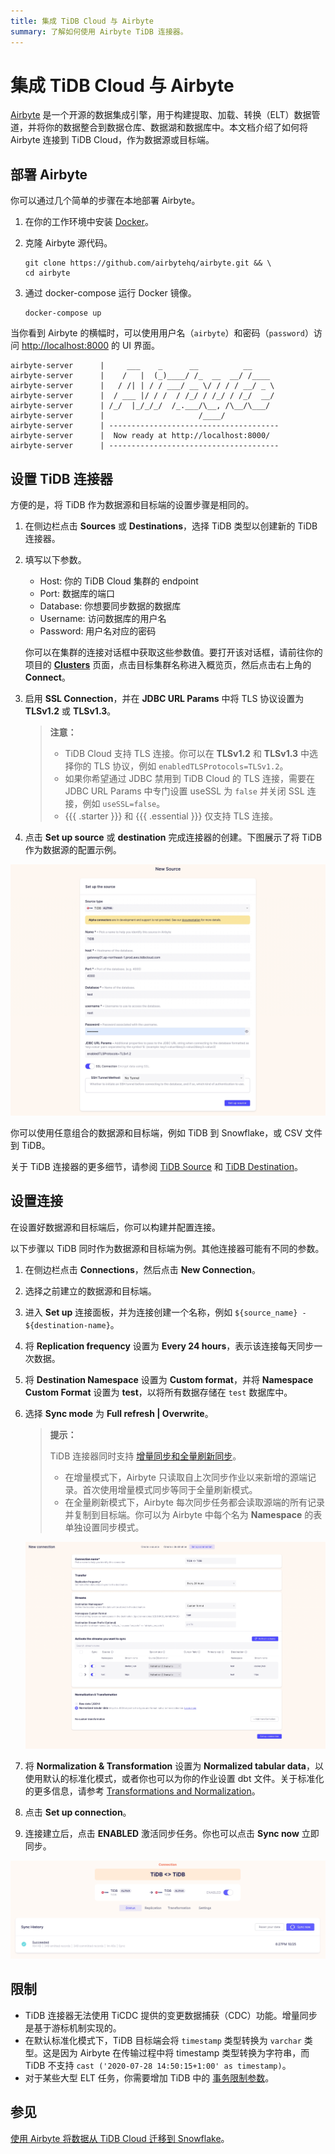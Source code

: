 ```yaml
---
title: 集成 TiDB Cloud 与 Airbyte
summary: 了解如何使用 Airbyte TiDB 连接器。
---
```


# 集成 TiDB Cloud 与 Airbyte

[Airbyte](https://airbyte.com/) 是一个开源的数据集成引擎，用于构建提取、加载、转换（ELT）数据管道，并将你的数据整合到数据仓库、数据湖和数据库中。本文档介绍了如何将 Airbyte 连接到 TiDB Cloud，作为数据源或目标端。

## 部署 Airbyte

你可以通过几个简单的步骤在本地部署 Airbyte。

1. 在你的工作环境中安装 [Docker](https://www.docker.com/products/docker-desktop)。

2. 克隆 Airbyte 源代码。

    ```shell
    git clone https://github.com/airbytehq/airbyte.git && \
    cd airbyte
    ```

3. 通过 docker-compose 运行 Docker 镜像。

    ```shell
    docker-compose up
    ```

当你看到 Airbyte 的横幅时，可以使用用户名（`airbyte`）和密码（`password`）访问 [http://localhost:8000](http://localhost:8000) 的 UI 界面。

```
airbyte-server      |     ___    _      __          __
airbyte-server      |    /   |  (_)____/ /_  __  __/ /____
airbyte-server      |   / /| | / / ___/ __ \/ / / / __/ _ \
airbyte-server      |  / ___ |/ / /  / /_/ / /_/ / /_/  __/
airbyte-server      | /_/  |_/_/_/  /_.___/\__, /\__/\___/
airbyte-server      |                     /____/
airbyte-server      | --------------------------------------
airbyte-server      |  Now ready at http://localhost:8000/
airbyte-server      | --------------------------------------
```

## 设置 TiDB 连接器

方便的是，将 TiDB 作为数据源和目标端的设置步骤是相同的。

1. 在侧边栏点击 **Sources** 或 **Destinations**，选择 TiDB 类型以创建新的 TiDB 连接器。

2. 填写以下参数。

    - Host: 你的 TiDB Cloud 集群的 endpoint
    - Port: 数据库的端口
    - Database: 你想要同步数据的数据库
    - Username: 访问数据库的用户名
    - Password: 用户名对应的密码

    你可以在集群的连接对话框中获取这些参数值。要打开该对话框，请前往你的项目的 [**Clusters**](https://tidbcloud.com/project/clusters) 页面，点击目标集群名称进入概览页，然后点击右上角的 **Connect**。

3. 启用 **SSL Connection**，并在 **JDBC URL Params** 中将 TLS 协议设置为 **TLSv1.2** 或 **TLSv1.3**。

    > **注意：**
    >
    > - TiDB Cloud 支持 TLS 连接。你可以在 **TLSv1.2** 和 **TLSv1.3** 中选择你的 TLS 协议，例如 `enabledTLSProtocols=TLSv1.2`。
    > - 如果你希望通过 JDBC 禁用到 TiDB Cloud 的 TLS 连接，需要在 JDBC URL Params 中专门设置 useSSL 为 `false` 并关闭 SSL 连接，例如 `useSSL=false`。
    > - {{{ .starter }}} 和 {{{ .essential }}} 仅支持 TLS 连接。

4. 点击 **Set up source** 或 **destination** 完成连接器的创建。下图展示了将 TiDB 作为数据源的配置示例。

![TiDB source configuration](/media/tidb-cloud/integration-airbyte-parameters.jpg)

你可以使用任意组合的数据源和目标端，例如 TiDB 到 Snowflake，或 CSV 文件到 TiDB。

关于 TiDB 连接器的更多细节，请参阅 [TiDB Source](https://docs.airbyte.com/integrations/sources/tidb) 和 [TiDB Destination](https://docs.airbyte.com/integrations/destinations/tidb)。

## 设置连接

在设置好数据源和目标端后，你可以构建并配置连接。

以下步骤以 TiDB 同时作为数据源和目标端为例。其他连接器可能有不同的参数。

1. 在侧边栏点击 **Connections**，然后点击 **New Connection**。
2. 选择之前建立的数据源和目标端。
3. 进入 **Set up** 连接面板，并为连接创建一个名称，例如 `${source_name} - ${destination-name}`。
4. 将 **Replication frequency** 设置为 **Every 24 hours**，表示该连接每天同步一次数据。
5. 将 **Destination Namespace** 设置为 **Custom format**，并将 **Namespace Custom Format** 设置为 **test**，以将所有数据存储在 `test` 数据库中。
6. 选择 **Sync mode** 为 **Full refresh | Overwrite**。

    > **提示：**
    >
    > TiDB 连接器同时支持 [增量同步和全量刷新同步](https://airbyte.com/blog/understanding-data-replication-modes)。
    >
    > - 在增量模式下，Airbyte 只读取自上次同步作业以来新增的源端记录。首次使用增量模式同步等同于全量刷新模式。
    > - 在全量刷新模式下，Airbyte 每次同步任务都会读取源端的所有记录并复制到目标端。你可以为 Airbyte 中每个名为 **Namespace** 的表单独设置同步模式。

    ![Set up connection](/media/tidb-cloud/integration-airbyte-connection.jpg)

7. 将 **Normalization & Transformation** 设置为 **Normalized tabular data**，以使用默认的标准化模式，或者你也可以为你的作业设置 dbt 文件。关于标准化的更多信息，请参考 [Transformations and Normalization](https://docs.airbyte.com/operator-guides/transformation-and-normalization/transformations-with-dbt)。
8. 点击 **Set up connection**。
9. 连接建立后，点击 **ENABLED** 激活同步任务。你也可以点击 **Sync now** 立即同步。

![Sync data](/media/tidb-cloud/integration-airbyte-sync.jpg)

## 限制

- TiDB 连接器无法使用 TiCDC 提供的变更数据捕获（CDC）功能。增量同步是基于游标机制实现的。
- 在默认标准化模式下，TiDB 目标端会将 `timestamp` 类型转换为 `varchar` 类型。这是因为 Airbyte 在传输过程中将 timestamp 类型转换为字符串，而 TiDB 不支持 `cast ('2020-07-28 14:50:15+1:00' as timestamp)`。
- 对于某些大型 ELT 任务，你需要增加 TiDB 中的 [事务限制参数](/develop/dev-guide-transaction-restraints.md#large-transaction-restrictions)。

## 参见

[使用 Airbyte 将数据从 TiDB Cloud 迁移到 Snowflake](https://www.pingcap.com/blog/using-airbyte-to-migrate-data-from-tidb-cloud-to-snowflake/)。